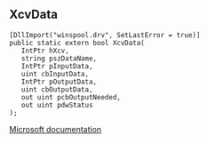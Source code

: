 ## XcvData

```
[DllImport("winspool.drv", SetLastError = true)]
public static extern bool XcvData(
   IntPtr hXcv,
   string pszDataName,
   IntPtr pInputData,
   uint cbInputData,
   IntPtr pOutputData,
   uint cbOutputData,
   out uint pcbOutputNeeded,
   out uint pdwStatus
);
```

[Microsoft documentation](https://docs.microsoft.com/en-us/windows/win32/api/winspool/nf-winspool-xcvdata)
